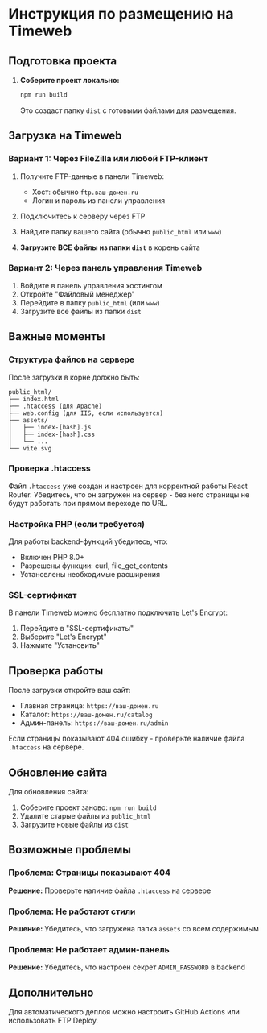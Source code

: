 # Инструкция по размещению на Timeweb

## Подготовка проекта

1. **Соберите проект локально:**
   ```bash
   npm run build
   ```
   Это создаст папку `dist` с готовыми файлами для размещения.

## Загрузка на Timeweb

### Вариант 1: Через FileZilla или любой FTP-клиент

1. Получите FTP-данные в панели Timeweb:
   - Хост: обычно `ftp.ваш-домен.ru`
   - Логин и пароль из панели управления

2. Подключитесь к серверу через FTP

3. Найдите папку вашего сайта (обычно `public_html` или `www`)

4. **Загрузите ВСЕ файлы из папки `dist`** в корень сайта

### Вариант 2: Через панель управления Timeweb

1. Войдите в панель управления хостингом
2. Откройте "Файловый менеджер"
3. Перейдите в папку `public_html` (или `www`)
4. Загрузите все файлы из папки `dist`

## Важные моменты

### Структура файлов на сервере
После загрузки в корне должно быть:
```
public_html/
├── index.html
├── .htaccess (для Apache)
├── web.config (для IIS, если используется)
├── assets/
│   ├── index-[hash].js
│   ├── index-[hash].css
│   └── ...
└── vite.svg
```

### Проверка .htaccess
Файл `.htaccess` уже создан и настроен для корректной работы React Router.
Убедитесь, что он загружен на сервер - без него страницы не будут работать при прямом переходе по URL.

### Настройка PHP (если требуется)
Для работы backend-функций убедитесь, что:
- Включен PHP 8.0+
- Разрешены функции: curl, file_get_contents
- Установлены необходимые расширения

### SSL-сертификат
В панели Timeweb можно бесплатно подключить Let's Encrypt:
1. Перейдите в "SSL-сертификаты"
2. Выберите "Let's Encrypt"
3. Нажмите "Установить"

## Проверка работы

После загрузки откройте ваш сайт:
- Главная страница: `https://ваш-домен.ru`
- Каталог: `https://ваш-домен.ru/catalog`
- Админ-панель: `https://ваш-домен.ru/admin`

Если страницы показывают 404 ошибку - проверьте наличие файла `.htaccess` на сервере.

## Обновление сайта

Для обновления сайта:
1. Соберите проект заново: `npm run build`
2. Удалите старые файлы из `public_html`
3. Загрузите новые файлы из `dist`

## Возможные проблемы

### Проблема: Страницы показывают 404
**Решение:** Проверьте наличие файла `.htaccess` на сервере

### Проблема: Не работают стили
**Решение:** Убедитесь, что загружена папка `assets` со всем содержимым

### Проблема: Не работает админ-панель
**Решение:** Убедитесь, что настроен секрет `ADMIN_PASSWORD` в backend

## Дополнительно

Для автоматического деплоя можно настроить GitHub Actions или использовать FTP Deploy.
